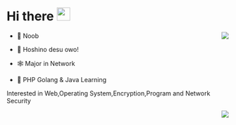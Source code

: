 <h1>
   Hi there <img src="https://media.giphy.com/media/hvRJCLFzcasrR4ia7z/giphy.gif" width="30px"/>
</h1>
<img align="right" src="https://github-readme-stats.vercel.app/api?username=HoshinoNeko&show_icons=true&&bg_color=#fff"/>

- :seedling: Noob

- :cowboy_hat_face: Hoshino desu owo!

- :spider_web: Major in Network

- :notebook: PHP Golang & Java Learning

Interested in Web,Operating System,Encryption,Program and Network Security

<img align="right" src="https://github-readme-stats.vercel.app/api/top-langs/?username=HoshinoNeko&layout=compact"/>
